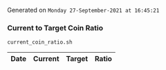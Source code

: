 Generated on `Monday 27-September-2021 at 16:45:21`

### Current to Target Coin Ratio
`current_coin_ratio.sh`

Date|Current|Target|Ratio
---|---|---|---
